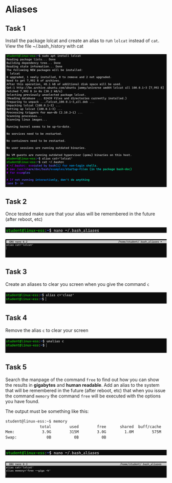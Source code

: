 # Aliases

## Task 1
Install the package lolcat and create an alias to run `lolcat` instead of `cat`. View the file ~/.bash_history with cat    
<br/>![aliases_lolcat_1](images/aliases_lolcat_1.png)  

## Task 2
Once tested make sure that your alias will be remembered in the future (after reboot, etc)  
<br/>![aliases_lolcat_2](images/aliases_lolcat_2.png)  
<br/>![aliases_lolcat_3](images/aliases_lolcat_3.png)  

## Task 3
Create an aliases to clear you screen when you give the command `c`  
<br/>![aliases_clear_1](images/aliases_clear_1.png)  

## Task 4
Remove the alias `c` to clear your screen  
<br/>![aliases_clear_2](images/aliases_clear_2.png)   

## Task 5
Search the manpage of the command `free` to find out how you can show the results in __gigabytes__ and __human readable__. Add an alias to the system that will be remembered in the future (after reboot, etc) that when you issue the command `memory` the command `free` will be executed with the options you have found.    

The output must be something like this:  

```bash
student@linux-ess:~$ memory
               total        used        free      shared  buff/cache   available
Mem:            3.9G        315M        3.0G        1.0M        575M        3.3G
Swap:             0B          0B          0B
```

<br/>![aliases_memory_1](images/aliases_memory_1.png)  
<br/>![aliases_memory_2](images/aliases_memory_2.png)  
